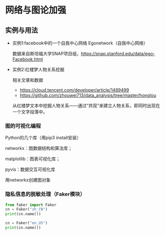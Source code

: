 # 网络与图论加强

## 实例与用法

* 实例1:facebook中的⼀个⾃我中⼼⽹络 Egonetwork（⾃我中⼼⽹络）

  数据来⾃斯坦福⼤学SNAP项⽬组，https://snap.stanford.edu/data/ego-Facebook.html

* 实例2:红楼梦⼈物关系挖掘

  相关文章和数据

  * https://cloud.tencent.com/developer/article/1489499
  * https://github.com/zhouwei713/data_analysis/tree/master/honglou

  从红楼梦文本中挖掘⼈物关系——通过“共现”来建⽴⼈物关系，即同时出现在⼀个⽂字段落中。

### 图的可视化编程

Python的⼏个库（⽤pip3 install安装）

networkx：图数据结构和算法库；

matplotlib：图表可视化库；

pyvis：数据交互可视化库

⽤networkx创建图对象

### 隐私信息的脱敏处理（Faker模块）

```python
from faker import Faker
cn = Faker("zh_CN")
print(cn.name())

cn = Faker("en_US")
print(cn.name())
```


